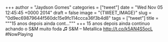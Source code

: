 
+++
author = "Jaydson Gomes"
categories = ["tweet"]
date = "Wed Nov 05 12:45:45 +0000 2014"
draft = false
image = "{TWEET_IMAGE}"
slug = "0d9ec69879644f560dc15e9fc114ccca36f3b4d8"
tags = ["tweet"]
title = """15 anos depois ainda cont..."""
+++
15 anos depois ainda continuo achando o S&amp;M muito foda ♫ S&amp;M – Metallica http://t.co/k5AN4S5ocL #NowPlaying
